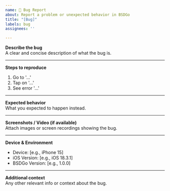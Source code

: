 ```yaml
---
name: 🐞 Bug Report
about: Report a problem or unexpected behavior in BSDGo
title: "[Bug]"
labels: bug
assignees: ''

---
```


**Describe the bug**  
A clear and concise description of what the bug is.

---

**Steps to reproduce**  
1. Go to '...'
2. Tap on '...'
3. See error '...'

---

**Expected behavior**  
What you expected to happen instead.

---

**Screenshots / Video (if available)**  
Attach images or screen recordings showing the bug.

---

**Device & Environment**
- Device: [e.g., iPhone 15]
- iOS Version: [e.g., iOS 18.3.1]
- BSDGo Version: [e.g., 1.0.0]

---

**Additional context**  
Any other relevant info or context about the bug.
